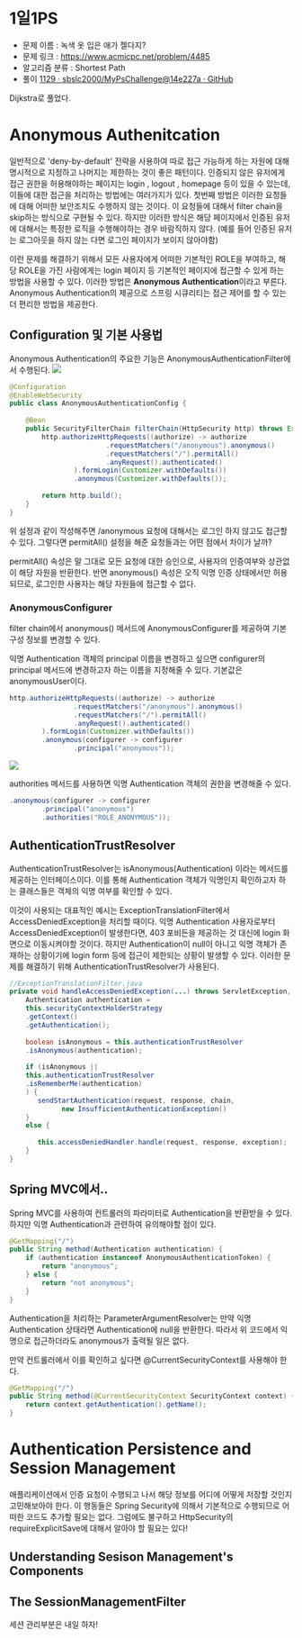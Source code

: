 # 1일1PS
 * 문제 이름 : 녹색 옷 입은 애가 젤다지?
 * 문제 링크 : https://www.acmicpc.net/problem/4485
 * 알고리즘 분류 : Shortest Path
 * 풀이 [1129 · sbslc2000/MyPsChallenge@14e227a · GitHub](https://github.com/sbslc2000/MyPsChallenge/commit/14e227aa3c059654aef8fb1ef6a85edd117bced5)

Dijkstra로 풀었다.

# Anonymous Authenitcation
일반적으로 'deny-by-default' 전략을 사용하여 따로 접근 가능하게 하는 자원에 대해 명시적으로 지정하고 나머지는 제한하는 것이 좋은 패턴이다. 인증되지 않은 유저에게 접근 권한을 허용해야하는 페이지는 login , logout , homepage 등이 있을 수 있는데, 이들에 대한 접근을 처리하는 방법에는 여러가지가 있다.
첫번째 방법은 이러한 요청들에 대해 어떠한 보안조치도 수행하지 않는 것이다. 이 요청들에 대해서 filter chain을 skip하는 방식으로 구현될 수 있다. 하지만 이러한 방식은 해당 페이지에서 인증된 유저에 대해서는 특정한 로직을 수행해야하는 경우 바람직하지 않다. (예를 들어 인증된 유저는 로그아웃을 하지 않는 다면 로그인 페이지가 보이지 않아야함)

이런 문제를 해결하기 위해서 모든 사용자에게 어떠한 기본적인 ROLE을 부여하고, 해당 ROLE을 가진 사람에게는 login 페이지 등 기본적인 페이지에 접근할 수 있게 하는 방법을 사용할 수 있다. 이러한 방법은 **Anonymous Authentication**이라고 부른다. Anonymous Authentication의 제공으로 스프링 시큐리티는 접근 제어를 할 수 있는 더 편리한 방법을 제공한다.

## Configuration 및 기본 사용법

Anonymous Authentication의 주요한 기능은 AnonymousAuthenticationFilter에서 수행된다.
![](https://i.imgur.com/OlYz5Vs.png)

```java
@Configuration  
@EnableWebSecurity  
public class AnonymousAuthenticationConfig {  
  
    @Bean  
    public SecurityFilterChain filterChain(HttpSecurity http) throws Exception {  
        http.authorizeHttpRequests((authorize) -> authorize  
                        .requestMatchers("/anonymous").anonymous()  
                        .requestMatchers("/").permitAll()  
                        .anyRequest().authenticated()  
                ).formLogin(Customizer.withDefaults())  
                .anonymous(Customizer.withDefaults());  
  
        return http.build();  
    }  
}
```

위 설정과 같이 작성해주면 /anonymous 요청에 대해서는 로그인 하지 않고도 접근할 수 있다. 그렇다면 permitAll() 설정을 해준 요청들과는 어떤 점에서 차이가 날까?

permitAll() 속성은 말 그대로 모든 요청에 대한 승인으로, 사용자의 인증여부와 상관없이 해당 자원을 반환한다. 반면 anonymous() 속성은 오직 익명 인증 상태에서만 허용되므로, 로그인한 사용자는 해당 자원들에 접근할 수 없다.

### AnonymousConfigurer
filter chain에서 anonymous() 메서드에 AnonymousConfigurer를 제공하여 기본 구성 정보를 변경할 수 있다.

익명 Authentication 객체의 principal 이름을 변경하고 싶으면 configurer의 principal 메서드에 변경하고자 하는 이름을 지정해줄 수 있다. 기본값은 anonymousUser이다.
```java
http.authorizeHttpRequests((authorize) -> authorize  
                .requestMatchers("/anonymous").anonymous()  
                .requestMatchers("/").permitAll()  
                .anyRequest().authenticated()  
        ).formLogin(Customizer.withDefaults())  
        .anonymous(configurer -> configurer  
                .principal("anonymous"));
```

![](https://i.imgur.com/BwOkGZU.png)

authorities 메서드를 사용하면 익명 Authentication 객체의 권한을 변경해줄 수 있다.
```java
.anonymous(configurer -> configurer  
        .principal("anonymous")  
        .authorities("ROLE_ANONYMOUS"));
```

## AuthenticationTrustResolver
AuthenticationTrustResolver는 isAnonymous(Authentication) 이라는 메서드를 제공하는 인터페이스이다. 이를 통해 Authentication 객체가 익명인지 확인하고자 하는 클래스들은 객체의 익명 여부를 확인할 수 있다.

이것이 사용되는 대표적인 예시는 ExceptionTranslationFilter에서 AccessDeniedException을 처리할 때이다. 익명 Authentication 사용자로부터 AccessDeniedException이 발생한다면, 403 포비든을 제공하는 것 대신에 login 화면으로 이동시켜야할 것이다. 하지만 Authentication이 null이 아니고 익명 객체가 존재하는 상황이기에 login form 등에 접근이 제한되는 상황이 발생할 수 있다. 이러한 문제를 해결하기 위해 AuthenticationTrustResolver가 사용된다.
```java
//ExceptionTranslationFilter.java 
private void handleAccessDeniedException(...) throws ServletException, IOException {  
    Authentication authentication = 
    this.securityContextHolderStrategy
    .getContext()
    .getAuthentication();  
    
    boolean isAnonymous = this.authenticationTrustResolver
    .isAnonymous(authentication);  
    
    if (isAnonymous || 
    this.authenticationTrustResolver
    .isRememberMe(authentication)
    ) {  
       sendStartAuthentication(request, response, chain,  
             new InsufficientAuthenticationException()  
    }  
    else {  
       
       this.accessDeniedHandler.handle(request, response, exception);  
    }  
}
```

## Spring MVC에서..
Spring MVC를 사용하여 컨트롤러의 파라미터로 Authentication을 반환받을 수 있다. 하지만 익명 Authentication과 관련하여 유의해야할 점이 있다.
```java
@GetMapping("/")
public String method(Authentication authentication) {
	if (authentication instanceof AnonymousAuthenticationToken) {
		return "anonymous";
	} else {
		return "not anonymous";
	}
}
```

Authentication을 처리하는 ParameterArgumentResolver는 만약 익명 Authentication 상태라면 Authentication에 null을 반환한다. 따라서 위 코드에서 익명으로 접근하더라도 anonymous가 출력될 일은 없다.

만약 컨트롤러에서 이를 확인하고 싶다면 @CurrentSecurityContext를 사용해야 한다.
```java
@GetMapping("/")
public String method(@CurrentSecurityContext SecurityContext context) {
	return context.getAuthentication().getName();
}
```

# Authentication Persistence and Session Management
애플리케이션에서 인증 요청이 수행되고 나서 해당 정보를 어디에 어떻게 저장할 것인지 고민해보아야 한다. 이 행동들은 Spring Security에 의해서 기본적으로 수행되므로 어떠한 코드도 추가할 필요는 없다. 그럼에도 불구하고 HttpSecurity의 requireExplicitSave에 대해서 알아야 할 필요는 있다!



## Understanding Sesison Management's Components

## The SessionManagementFilter

세션 관리부분은 내일 하자!





